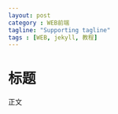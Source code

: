 ```yaml
---
layout: post
category : WEB前端
tagline: "Supporting tagline"
tags : [WEB, jekyll, 教程]
---
```



# 标题

正文


